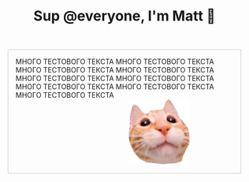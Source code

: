<h1 align="center">Sup @everyone, I'm Matt 🤙</h1>
</br>
<style>
    .container {
        margin: 15px;
        padding: 15px;
        border: 1px solid #ccc;
        overflow: hidden;
    }

    .text {
        float: left;
        width: calc(50% - 7.5px);
    }

    .image {
        float: right;
        width: calc(50% - 7.5px);
    }

    /* Для примера стилей */
    p {
        margin: 0;
    }
</style>

<div class="container">
    <div class="text">
        <p>МНОГО ТЕСТОВОГО ТЕКСТА МНОГО ТЕСТОВОГО ТЕКСТА МНОГО ТЕСТОВОГО ТЕКСТА МНОГО ТЕСТОВОГО ТЕКСТА МНОГО ТЕСТОВОГО ТЕКСТА МНОГО ТЕСТОВОГО ТЕКСТА МНОГО ТЕСТОВОГО ТЕКСТА МНОГО ТЕСТОВОГО ТЕКСТА МНОГО ТЕСТОВОГО ТЕКСТА </p>
    </div>
    <div class="image">
        <img src="src/sticker.png" alt="Logo">
    </div>
</div>

<!--
**mruax/mruax** is a ✨ _special_ ✨ repository because its `README.md` (this file) appears on your GitHub profile.

### Hi there 👋

Here are some ideas to get you started:

- 🔭 I’m currently working on ...
- 🌱 I’m currently learning ...
- 👯 I’m looking to collaborate on ...
- 🤔 I’m looking for help with ...
- 💬 Ask me about ...
- 📫 How to reach me: ...
- 😄 Pronouns: ...
- ⚡ Fun fact: ...
-->
